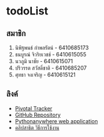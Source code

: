 # todoList

## สมาชิก
1. นิพิฐพนธ์ กำพลรัตน์ - 6410685173
2. ธนบูรณ์ จิวริยเวชช์ - 6410615055
3. นวภูมิ นาชัย - 6410615071
4. ปริวรรต สวัสดิ์ชาติ - 6410685207
5. ศุทธา จงเจริญ - 6410615121

## ลิงค์
- [Pivotal Tracker](https://www.pivotaltracker.com/n/projects/2682452)
- [GitHub Repository](https://github.com/6410615121/todoList)
- [Pythonanywhere web application](https://6410615121.pythonanywhere.com)
- [คลิปสาธิต วิธีการใช้งาน](https://youtu.be/CxIyPLFQPMI)
